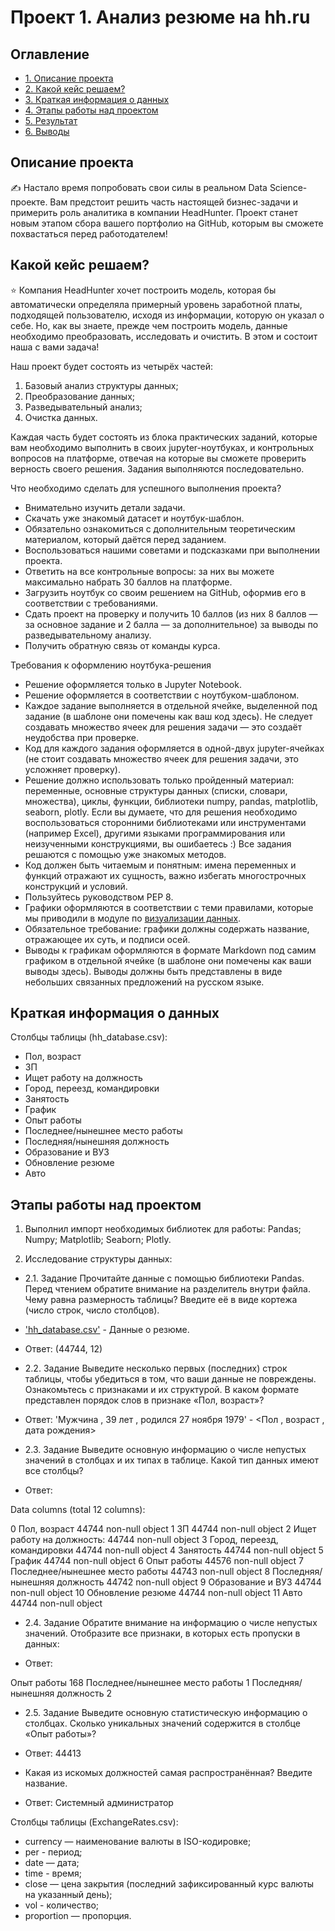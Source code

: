 
# Проект 1. Анализ резюме на hh.ru

## Оглавление

* [1. Описание проекта](https://github.com/SerG8S/sf_data_science/blob/main/project_visualisation/readme.md#Описание-проекта)
* [2. Какой кейс решаем?](https://github.com/SerG8S/sf_data_science/blob/main/project_visualisation/readme.md#Какой-кейс-решаем)
* [3. Краткая информация о данных](https://github.com/SerG8S/sf_data_science/blob/main/project_visualisation/readme.md#Краткая-информация-о-данных)
* [4. Этапы работы над проектом](https://github.com/SerG8S/sf_data_science/blob/main/project_visualisation/readme.md#Этапы-работы-над-проектом)
* [5. Результат](https://github.com/SerG8S/sf_data_science/blob/main/project_visualisation/readme.md#Результат)
* [6. Выводы](https://github.com/SerG8S/sf_data_science/blob/main/project_visualisation/readme.md#Выводы)

## Описание проекта

✍ Настало время попробовать свои силы в реальном Data Science-проекте. Вам предстоит решить часть настоящей бизнес-задачи и примерить роль аналитика в компании HeadHunter. Проект станет новым этапом сбора вашего портфолио на GitHub, которым вы сможете похвастаться перед работодателем!

## Какой кейс решаем?

⭐ Компания HeadHunter хочет построить модель, которая бы автоматически определяла примерный уровень заработной платы, подходящей пользователю, исходя из информации, которую он указал о себе. Но, как вы знаете, прежде чем построить модель, данные необходимо преобразовать, исследовать и очистить. В этом и состоит наша с вами задача!

Наш проект будет состоять из четырёх частей:

1. Базовый анализ структуры данных;
2. Преобразование данных;
3. Разведывательный анализ;
4. Очистка данных.

Каждая часть будет состоять из блока практических заданий, которые вам необходимо выполнить в своих jupyter-ноутбуках, и контрольных вопросов на платформе, отвечая на которые вы сможете проверить верность своего решения. Задания выполняются последовательно.

Что необходимо сделать для успешного выполнения проекта?

- Внимательно изучить детали задачи.
- Скачать уже знакомый датасет и ноутбук-шаблон.
- Обязательно ознакомиться с дополнительным теоретическим материалом, который даётся перед заданием.
- Воспользоваться нашими советами и подсказками при выполнении проекта.
- Ответить на все контрольные вопросы: за них вы можете максимально набрать 30 баллов на платформе.
- Загрузить ноутбук со своим решением на GitHub, оформив его в соответствии с требованиями.
- Сдать проект на проверку и получить 10 баллов (из них 8 баллов — за основное задание и 2 балла — за дополнительное) за выводы по разведывательному анализу.
- Получить обратную связь от команды курса.

Требования к оформлению ноутбука-решения

- Решение оформляется только в Jupyter Notebook.
- Решение оформляется в соответствии с ноутбуком-шаблоном.
- Каждое задание выполняется в отдельной ячейке, выделенной под задание (в шаблоне они помечены как ваш код здесь). Не следует создавать множество ячеек для решения задачи — это создаёт неудобства при проверке.
- Код для каждого задания оформляется в одной-двух jupyter-ячейках (не стоит создавать множество ячеек для решения задачи, это усложняет проверку).
- Решение должно использовать только пройденный материал: переменные, основные структуры данных (списки, словари, множества), циклы, функции, библиотеки numpy, pandas, matplotlib, seaborn, plotly. Если вы думаете, что для решения необходимо воспользоваться сторонними библиотеками или инструментами (например Excel), другими языками программирования или неизученными конструкциями, вы ошибаетесь :) Все задания решаются с помощью уже знакомых методов.
- Код должен быть читаемым и понятным: имена переменных и функций отражают их сущность, важно избегать многострочных конструкций и условий.
- Пользуйтесь руководством PEP 8.
- Графики оформляются в соответствии с теми правилами, которые мы приводили в модуле по 
[визуализации данных](https://github.com/SerG8S/sf_data_science/blob/main/project_visualisation/readme.md#Какой-кейс-решаем).
- Обязательное требование: графики должны содержать название, отражающее их суть, и подписи осей.
- Выводы к графикам оформляются в формате Markdown под самим графиком в отдельной ячейке (в шаблоне они помечены как ваши выводы здесь). Выводы должны быть представлены в виде небольших связанных предложений на русском языке.

## Краткая информация о данных

Столбцы таблицы (hh_database.csv):

- Пол, возраст
- ЗП
- Ищет работу на должность
- Город, переезд, командировки
- Занятость
- График
- Опыт работы
- Последнее/нынешнее место работы
- Последняя/нынешняя должность
- Образование и ВУЗ
- Обновление резюме
- Авто

## Этапы работы над проектом

1. Выполнил импорт необходимых библиотек для работы:
Pandas;
Numpy;
Matplotlib;
Seaborn;
Plotly.

2. Исследование структуры данных: 

- 2.1. Задание
Прочитайте данные с помощью библиотеки Pandas. Перед чтением обратите внимание на разделитель внутри файла.
Чему равна размерность таблицы? Введите её в виде кортежа (число строк, число столбцов).

- ['hh_database.csv'](https://disk.yandex.ru/d/jiimXti754OpyA) - Данные о резюме.

- Ответ: (44744, 12)

- 2.2. Задание
Выведите несколько первых (последних) строк таблицы, чтобы убедиться в том, что ваши данные не повреждены. Ознакомьтесь с признаками и их структурой. В каком формате представлен порядок слов в признаке «Пол, возраст»?

- Ответ: 'Мужчина ,  39 лет , родился 27 ноября 1979' - <Пол , возраст , дата рождения>

- 2.3. Задание
Выведите основную информацию о числе непустых значений в столбцах и их типах в таблице. Какой тип данных имеют все столбцы?

- Ответ:

Data columns (total 12 columns):

 0   Пол, возраст                     44744 non-null  object
 1   ЗП                               44744 non-null  object
 2   Ищет работу на должность:        44744 non-null  object
 3   Город, переезд, командировки     44744 non-null  object
 4   Занятость                        44744 non-null  object
 5   График                           44744 non-null  object
 6   Опыт работы                      44576 non-null  object
 7   Последнее/нынешнее место работы  44743 non-null  object
 8   Последняя/нынешняя должность     44742 non-null  object
 9   Образование и ВУЗ                44744 non-null  object
 10  Обновление резюме                44744 non-null  object
 11  Авто                             44744 non-null  object

- 2.4. Задание
Обратите внимание на информацию о числе непустых значений.
Отобразите все признаки, в которых есть пропуски в данных:

- Ответ:

Опыт работы                        168
Последнее/нынешнее место работы      1
Последняя/нынешняя должность         2

- 2.5. Задание
Выведите основную статистическую информацию о столбцах.
Сколько уникальных значений содержится в столбце «Опыт работы»?

- Ответ: 44413

- Какая из искомых должностей самая распространённая? Введите название.

- Ответ: Системный администратор

Столбцы таблицы (ExchangeRates.csv):

- currency — наименование валюты в ISO-кодировке;
- per - период;
- date — дата;
- time - время;
- close — цена закрытия (последний зафиксированный курс валюты на указанный день);
- vol - количество;
- proportion — пропорция.

